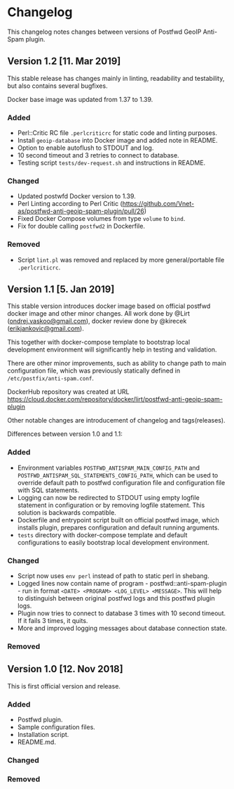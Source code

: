 # Changelog

This changelog notes changes between versions of Postfwd GeoIP Anti-Spam plugin.

## Version 1.2 [11. Mar 2019]

This stable release has changes mainly in linting, readability and testability, but also
contains several bugfixes.

Docker base image was updated from 1.37 to 1.39.

### Added

- Perl::Critic RC file `.perlcriticrc` for static code and linting purposes.
- Install `geoip-database` into Docker image and added note in README.
- Option to enable autoflush to STDOUT and log.
- 10 second timeout and 3 retries to connect to database.
- Testing script `tests/dev-request.sh` and instructions in README.

### Changed

- Updated postwfd Docker version to 1.39.
- Perl Linting according to Perl Critic (https://github.com/Vnet-as/postfwd-anti-geoip-spam-plugin/pull/26)
- Fixed Docker Compose volumes from type `volume` to `bind`.
- Fix for double calling `postfwd2` in Dockerfile.

### Removed

- Script `lint.pl` was removed and replaced by more general/portable file
`.perlcriticrc`.

## Version 1.1 [5. Jan 2019]

This stable version introduces docker image based on official postfwd docker image
and other minor changes. All work done by @Lirt (ondrej.vaskoo@gmail.com),
docker review done by @kirecek (erikjankovic@gmail.com).

This together with docker-compose template to bootstrap local development
environment will significantly help in testing and validation.

There are other minor improvements, such as ability to change path to main configuration
file, which was previously statically defined in `/etc/postfix/anti-spam.conf`.

DockerHub repository was created at URL https://cloud.docker.com/repository/docker/lirt/postfwd-anti-geoip-spam-plugin

Other notable changes are introducement of changelog and tags(releases).

Differences between version 1.0 and 1.1:

### Added

- Environment variables `POSTFWD_ANTISPAM_MAIN_CONFIG_PATH` and
`POSTFWD_ANTISPAM_SQL_STATEMENTS_CONFIG_PATH`, which can be used to
override default path to postfwd configuration file and configuration file
with SQL statements.
- Logging can now be redirected to STDOUT using empty logfile statement in configuration
or by removing logfile statement. This solution is backwards compatible.
- Dockerfile and entrypoint script built on official postfwd image, which
installs plugin, prepares configuration and default running arguments.
- `tests` directory with docker-compose template and default configurations to easily
bootstrap local development environment.

### Changed

- Script now uses `env perl` instead of path to static perl in shebang.
- Logged lines now contain name of program - postfwd::anti-spam-plugin - run in format
`<DATE> <PROGRAM> <LOG_LEVEL> <MESSAGE>`. This will help to distinguish between original
postfwd logs and this postfwd plugin logs.
- Plugin now tries to connect to database 3 times with 10 second timeout. If it fails
3 times, it quits.
- More and improved logging messages about database connection state.

### Removed

## Version 1.0 [12. Nov 2018]

This is first official version and release.

### Added

- Postfwd plugin.
- Sample configuration files.
- Installation script.
- README.md.

### Changed

### Removed

